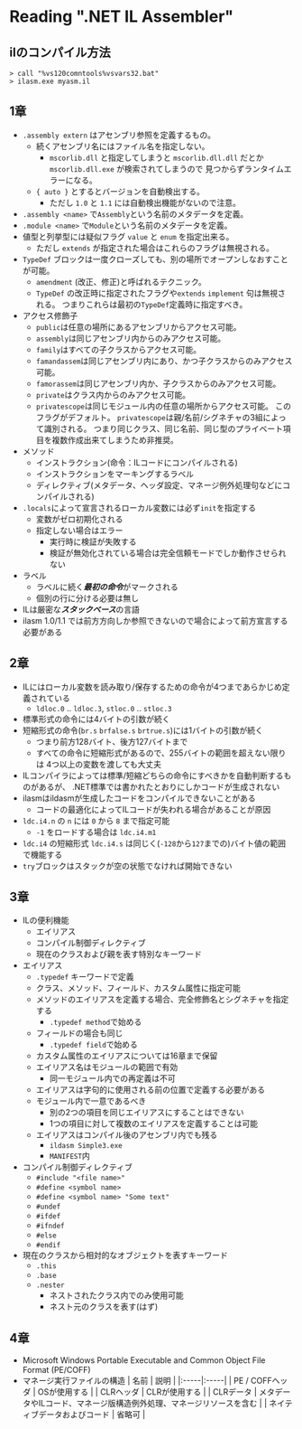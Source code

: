 # Reading ".NET IL Assembler"

## ilのコンパイル方法

    > call "%vs120comntools%vsvars32.bat"
    > ilasm.exe myasm.il

## 1章

* `.assembly extern` はアセンブリ参照を定義するもの。
  * 続くアセンブリ名にはファイル名を指定しない。
    * `mscorlib.dll` と指定してしまうと `mscorlib.dll.dll` だとか `mscorlib.dll.exe` が検索されてしまうので
      見つからずランタイムエラーになる。
  * `{ auto }` とするとバージョンを自動検出する。
    * ただし `1.0` と `1.1` には自動検出機能がないので注意。
* `.assembly <name>` で`Assembly`という名前のメタデータを定義。
* `.module <name>` で`Module`という名前のメタデータを定義。
* 値型と列挙型には疑似フラグ `value` と `enum` を指定出来る。
  * ただし `extends` が指定された場合はこれらのフラグは無視される。
* `TypeDef` ブロックは一度クローズしても、別の場所でオープンしなおすことが可能。
  * `amendment` (改正、修正)と呼ばれるテクニック。
  * `TypeDef` の改正時に指定されたフラグや`extends` `implement` 句は無視される。
    つまりこれらは最初の`TypeDef`定義時に指定すべき。
* アクセス修飾子
  * `public`は任意の場所にあるアセンブリからアクセス可能。
  * `assembly`は同じアセンブリ内からのみアクセス可能。
  * `family`はすべての子クラスからアクセス可能。
  * `famandassem`は同じアセンブリ内にあり、かつ子クラスからのみアクセス可能。
  * `famorassem`は同じアセンブリ内か、子クラスからのみアクセス可能。
  * `private`はクラス内からのみアクセス可能。
  * `privatescope`は同じモジュール内の任意の場所からアクセス可能。
    このフラグがデフォルト。
    `privatescope`は親/名前/シグネチャの3組によって識別される。
    つまり同じクラス、同じ名前、同じ型のプライベート項目を複数作成出来てしまうため非推奨。
* メソッド
  * インストラクション(命令：ILコードにコンパイルされる)
  * インストラクションをマーキングするラベル
  * ディレクティブ(メタデータ、ヘッダ設定、マネージ例外処理句などにコンパイルされる)
* `.locals`によって宣言されるローカル変数には必ず`init`を指定する
  * 変数がゼロ初期化される
  * 指定しない場合はエラー
    * 実行時に検証が失敗する
    * 検証が無効化されている場合は完全信頼モードでしか動作させられない
* ラベル
  * ラベルに続く***最初の命令***がマークされる
  * 個別の行に分ける必要は無し
* ILは厳密な***スタックベース***の言語
* ilasm 1.0/1.1 では前方方向しか参照できないので場合によって前方宣言する必要がある

## 2章

* ILにはローカル変数を読み取り/保存するための命令が4つまであらかじめ定義されている
  * `ldloc.0` .. `ldloc.3`, `stloc.0` .. `stloc.3`
* 標準形式の命令には4バイトの引数が続く
* 短縮形式の命令(`br.s` `brfalse.s` `brtrue.s`)には1バイトの引数が続く
  * つまり前方128バイト、後方127バイトまで
  * すべての命令に短縮形式があるので、255バイトの範囲を超えない限りは
    4つ以上の変数を渡しても大丈夫
* ILコンパイラによっては標準/短縮どちらの命令にすべきかを自動判断するものがあるが、
  .NET標準では書かれたとおりにしかコードが生成されない
* ilasmはildasmが生成したコードをコンパイルできないことがある
  * コードの最適化によってILコードが失われる場合があることが原因
* `ldc.i4.n` の `n` には `0` から `8` まで指定可能
  * `-1` をロードする場合は `ldc.i4.m1`
* `ldc.i4` の短縮形式 `ldc.i4.s` は同じく(`-128`から`127`までの)バイト値の範囲で機能する
* `try`ブロックはスタックが空の状態でなければ開始できない

## 3章

* ILの便利機能
  * エイリアス
  * コンパイル制御ディレクティブ
  * 現在のクラスおよび親を表す特別なキーワード
* エイリアス
  * `.typedef` キーワードで定義
  * クラス、メソッド、フィールド、カスタム属性に指定可能
  * メソッドのエイリアスを定義する場合、完全修飾名とシグネチャを指定する
    * `.typedef method`で始める
  * フィールドの場合も同じ
    * `.typedef field`で始める
  * カスタム属性のエイリアスについては16章まで保留
  * エイリアス名はモジュールの範囲で有効
    * 同一モジュール内での再定義は不可
  * エイリアスは字句的に使用される前の位置で定義する必要がある
  * モジュール内で一意であるべき
    * 別の2つの項目を同じエイリアスにすることはできない
    * 1つの項目に対して複数のエイリアスを定義することは可能
  * エイリアスはコンパイル後のアセンブリ内でも残る
    * `ildasm Simple3.exe`
    * `MANIFEST`内
* コンパイル制御ディレクティブ
  * `#include "<file name>"`
  * `#define <symbol name>`
  * `#define <symbol name> "Some text"`
  * `#undef`
  * `#ifdef`
  * `#ifndef`
  * `#else`
  * `#endif`
* 現在のクラスから相対的なオブジェクトを表すキーワード
  * `.this`
  * `.base`
  * `.nester`
    * ネストされたクラス内でのみ使用可能
    * ネスト元のクラスを表す(はず)

## 4章

* Microsoft Windows Portable Executable and Common Object File Format (PE/COFF)
* マネージ実行ファイルの構造
  | 名前 | 説明 |
  |:-----|:-----|
  | PE / COFFヘッダ | OSが使用する |
  | CLRヘッダ | CLRが使用する |
  | CLRデータ | メタデータやILコード、マネージ版構造例外処理、マネージリソースを含む |
  | ネイティブデータおよびコード | 省略可 |
